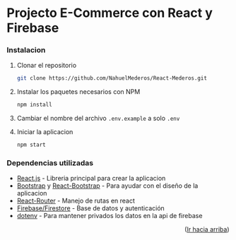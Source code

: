 # Projecto E-Commerce con React y Firebase

### Instalacion

1. Clonar el repositorio
   ```sh
   git clone https://github.com/NahuelMederos/React-Mederos.git
   ```
2. Instalar los paquetes necesarios con NPM
   ```sh
   npm install
   ```
3. Cambiar el nombre del archivo `.env.example` a solo `.env`

4. Iniciar la aplicacion
   ```sh
   npm start
   ```

### Dependencias utilizadas

- [React.js](https://reactjs.org/) -
  Libreria principal para crear la aplicacion
- [Bootstrap](https://getbootstrap.com) y [React-Bootstrap](https://react-bootstrap.github.io) - Para ayudar con el diseño de la aplicacion
- [React-Router](https://reactrouter.com/) - Manejo de rutas en react
- [Firebase/Firestore](https://firebase.google.com/) - Base de datos y autenticación
- [dotenv](https://www.npmjs.com/package/dotenv) - Para mantener privados los datos en la api de firebase

<p align="right">(<a href="#top">Ir hacia arriba</a>)</p>
